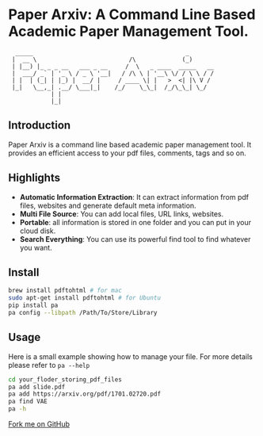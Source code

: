 # Paper Arxiv: A Command Line Based Academic Paper Management Tool.

      _____                                           _       
     |  __ \                          /\             (_)      
     | |__) |_ _ _ __   ___ _ __     /  \   _ ____  _____   __
     |  ___/ _` | '_ \ / _ \ '__|   / /\ \ | '__\ \/ / \ \ / /
     | |  | (_| | |_) |  __/ |     / ____ \| |   >  <| |\ V / 
     |_|   \__,_| .__/ \___|_|    /_/    \_\_|  /_/\_\_| \_/  
                | |                                           
                |_|                                           

## Introduction
Paper Arxiv is a command line based academic paper management tool. It provides an efficient access to your pdf files, comments, tags and so on.

## Highlights
- **Automatic Information Extraction**: It can extract information from pdf files, websites and generate default meta information.
- **Multi File Source**: You can add local files, URL links, websites.
- **Portable**: all information is stored in one folder and you can put in your cloud disk.
- **Search Everything**: You can use its powerful find tool to find whatever you want.


## Install
```bash
brew install pdftohtml # for mac
sudo apt-get install pdftohtml # for Ubuntu
pip install pa
pa config --libpath /Path/To/Store/Library
```

## Usage
Here is a small example showing how to manage your file. For more details please refer to `pa --help`
```bash
cd your_floder_storing_pdf_files
pa add slide.pdf
pa add https://arxiv.org/pdf/1701.02720.pdf
pa find VAE
pa -h
```
<link rel="stylesheet" href="https://cdnjs.cloudflare.com/ajax/libs/github-fork-ribbon-css/0.2.0/gh-fork-ribbon.min.css" />
<!--[if lt IE 9]>
<link rel="stylesheet" href="https://cdnjs.cloudflare.com/ajax/libs/github-fork-ribbon-css/0.2.0/gh-fork-ribbon.ie.min.css" />
<![endif]-->
<a class="github-fork-ribbon" href="https://github.com/maplewizard/paper-arxiv" title="Fork me on GitHub">Fork me on GitHub</a>
